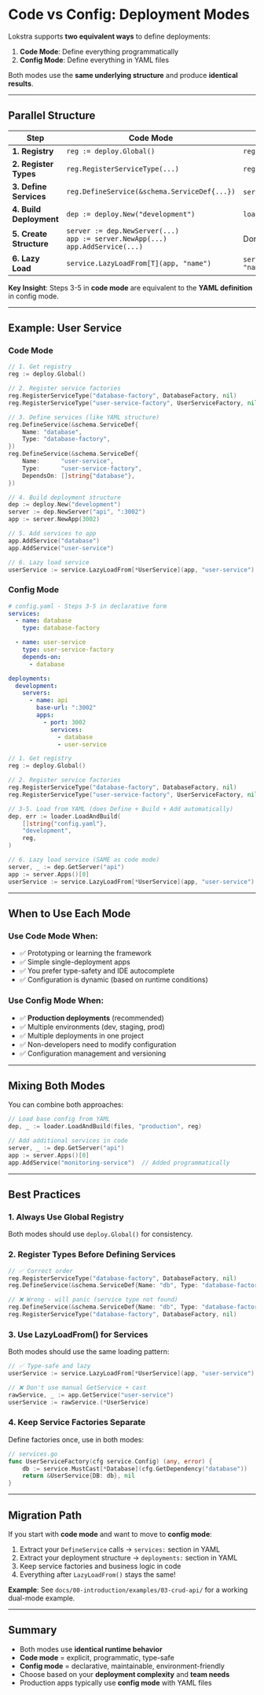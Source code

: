 # Code vs Config: Deployment Modes

Lokstra supports **two equivalent ways** to define deployments:

1. **Code Mode**: Define everything programmatically
2. **Config Mode**: Define everything in YAML files

Both modes use the **same underlying structure** and produce **identical results**.

---

## Parallel Structure

| Step | Code Mode | Config Mode |
|------|-----------|-------------|
| **1. Registry** | `reg := deploy.Global()` | `reg := deploy.Global()` |
| **2. Register Types** | `reg.RegisterServiceType(...)` | `reg.RegisterServiceType(...)` |
| **3. Define Services** | `reg.DefineService(&schema.ServiceDef{...})` | `services:` in YAML |
| **4. Build Deployment** | `dep := deploy.New("development")` | `loader.LoadAndBuild(...)` |
| **5. Create Structure** | `server := dep.NewServer(...)`<br>`app := server.NewApp(...)`<br>`app.AddService(...)` | Done automatically by loader |
| **6. Lazy Load** | `service.LazyLoadFrom[T](app, "name")` | `service.LazyLoadFrom[T](app, "name")` |

**Key Insight**: Steps 3-5 in **code mode** are equivalent to the **YAML definition** in config mode.

---

## Example: User Service

### Code Mode

```go
// 1. Get registry
reg := deploy.Global()

// 2. Register service factories
reg.RegisterServiceType("database-factory", DatabaseFactory, nil)
reg.RegisterServiceType("user-service-factory", UserServiceFactory, nil)

// 3. Define services (like YAML structure)
reg.DefineService(&schema.ServiceDef{
    Name: "database",
    Type: "database-factory",
})
reg.DefineService(&schema.ServiceDef{
    Name:      "user-service",
    Type:      "user-service-factory",
    DependsOn: []string{"database"},
})

// 4. Build deployment structure
dep := deploy.New("development")
server := dep.NewServer("api", ":3002")
app := server.NewApp(3002)

// 5. Add services to app
app.AddService("database")
app.AddService("user-service")

// 6. Lazy load service
userService := service.LazyLoadFrom[*UserService](app, "user-service")
```

### Config Mode

```yaml
# config.yaml - Steps 3-5 in declarative form
services:
  - name: database
    type: database-factory

  - name: user-service
    type: user-service-factory
    depends-on:
      - database

deployments:
  development:
    servers:
      - name: api
        base-url: ":3002"
        apps:
          - port: 3002
            services:
              - database
              - user-service
```

```go
// 1. Get registry
reg := deploy.Global()

// 2. Register service factories
reg.RegisterServiceType("database-factory", DatabaseFactory, nil)
reg.RegisterServiceType("user-service-factory", UserServiceFactory, nil)

// 3-5. Load from YAML (does Define + Build + Add automatically)
dep, err := loader.LoadAndBuild(
    []string{"config.yaml"},
    "development",
    reg,
)

// 6. Lazy load service (SAME as code mode)
server, _ := dep.GetServer("api")
app := server.Apps()[0]
userService := service.LazyLoadFrom[*UserService](app, "user-service")
```

---

## When to Use Each Mode

### Use Code Mode When:
- ✅ Prototyping or learning the framework
- ✅ Simple single-deployment apps
- ✅ You prefer type-safety and IDE autocomplete
- ✅ Configuration is dynamic (based on runtime conditions)

### Use Config Mode When:
- ✅ **Production deployments** (recommended)
- ✅ Multiple environments (dev, staging, prod)
- ✅ Multiple deployments in one project
- ✅ Non-developers need to modify configuration
- ✅ Configuration management and versioning

---

## Mixing Both Modes

You can combine both approaches:

```go
// Load base config from YAML
dep, _ := loader.LoadAndBuild(files, "production", reg)

// Add additional services in code
server, _ := dep.GetServer("api")
app := server.Apps()[0]
app.AddService("monitoring-service")  // Added programmatically
```

---

## Best Practices

### 1. **Always Use Global Registry**
Both modes should use `deploy.Global()` for consistency.

### 2. **Register Types Before Defining Services**
```go
// ✅ Correct order
reg.RegisterServiceType("database-factory", DatabaseFactory, nil)
reg.DefineService(&schema.ServiceDef{Name: "db", Type: "database-factory"})

// ❌ Wrong - will panic (service type not found)
reg.DefineService(&schema.ServiceDef{Name: "db", Type: "database-factory"})
reg.RegisterServiceType("database-factory", DatabaseFactory, nil)
```

### 3. **Use LazyLoadFrom() for Services**
Both modes should use the same loading pattern:
```go
// ✅ Type-safe and lazy
userService := service.LazyLoadFrom[*UserService](app, "user-service")

// ❌ Don't use manual GetService + cast
rawService, _ := app.GetService("user-service")
userService := rawService.(*UserService)
```

### 4. **Keep Service Factories Separate**
Define factories once, use in both modes:
```go
// services.go
func UserServiceFactory(cfg service.Config) (any, error) {
    db := service.MustCast[*Database](cfg.GetDependency("database"))
    return &UserService{DB: db}, nil
}
```

---

## Migration Path

If you start with **code mode** and want to move to **config mode**:

1. Extract your `DefineService` calls → `services:` section in YAML
2. Extract your deployment structure → `deployments:` section in YAML
3. Keep service factories and business logic in code
4. Everything after `LazyLoadFrom()` stays the same!

**Example**: See `docs/00-introduction/examples/03-crud-api/` for a working dual-mode example.

---

## Summary

- Both modes use **identical runtime behavior**
- **Code mode** = explicit, programmatic, type-safe
- **Config mode** = declarative, maintainable, environment-friendly
- Choose based on your **deployment complexity** and **team needs**
- Production apps typically use **config mode** with YAML files
